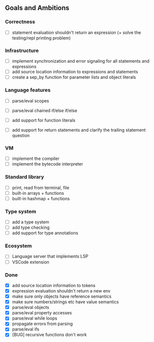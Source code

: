 ## Goals and Ambitions

### Correctness
- [ ] statement evaluation shouldn't return an expression (+ solve the testing/repl printing problem)

### Infrastructure
- [ ] implement synchronization and error signaling for all statements and expressions
- [ ] add source location information to expressions and statements
- [ ] create a sep_by function for parameter lists and object literals

### Language features
- [ ] parse/eval scopes
- [ ] parse/eval chained if/else if/else

- [ ] add support for function literals
- [ ] add support for return statements and clarify the trailing statement question

### VM
- [ ] implement the compiler
- [ ] implement the bytecode interpreter

### Standard library
- [ ] print, read from terminal, file
- [ ] built-in arrays + functions
- [ ] built-in hashmap + functions

### Type system
- [ ] add a type system
- [ ] add type checking
- [ ] add support for type annotations

### Ecosystem
- [ ] Language server that implements LSP
- [ ] VSCode extension

### Done
- [x] add source location information to tokens
- [x] expression evaluation shouldn't return a new env
- [x] make sure only objects have reference semantics
- [x] make sure numbers/strings etc have value semantics
- [x] parse/eval objects
- [x] parse/eval property accesses
- [x] parse/eval while loops
- [x] propagate errors from parsing
- [x] parse/eval ifs
- [x] [BUG] recursive functions don't work